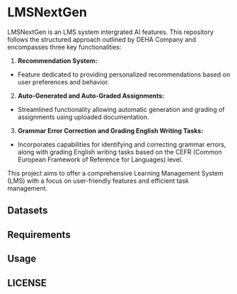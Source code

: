 # LMSNextGen

LMSNextGen is an LMS system intergrated AI features. This repository follows the structured approach outlined by DEHA Company and encompasses three key functionalities:

1. **Recommendation System:**
* Feature dedicated to providing personalized recommendations based on user preferences and behavior.
2. **Auto-Generated and Auto-Graded Assignments:**
* Streamlined functionality allowing automatic generation and grading of assignments using uploaded documentation.
3. **Grammar Error Correction and Grading English Writing Tasks:**
* Incorporates capabilities for identifying and correcting grammar errors, along with grading English writing tasks based on the CEFR (Common European Framework of Reference for Languages) level.

This project aims to offer a comprehensive Learning Management System (LMS) with a focus on user-friendly features and efficient task management.


## Datasets

## Requirements

## Usage

## LICENSE





